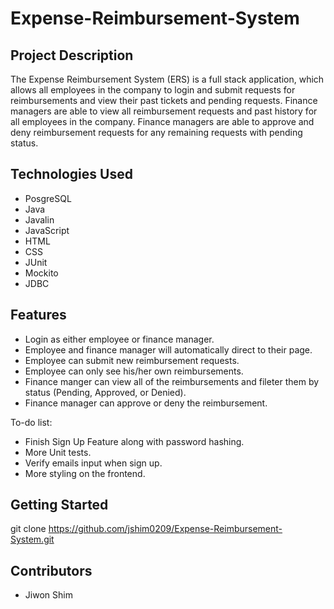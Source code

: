 # Expense-Reimbursement-System

## Project Description

The Expense Reimbursement System (ERS) is a full stack application, which allows all employees in the company to login and submit requests for reimbursements and view
their past tickets and pending requests. Finance managers are able to view all reimbursement requests and past history for all employees in the company. Finance managers are able to approve and deny reimbursement requests for any remaining requests with pending status.

## Technologies Used

* PosgreSQL
* Java
* Javalin
* JavaScript
* HTML 
* CSS
* JUnit
* Mockito
* JDBC

## Features

* Login as either employee or finance manager.
* Employee and finance manager will automatically direct to their page.
* Employee can submit new reimbursement requests.
* Employee can only see his/her own reimbursements.
* Finance manger can view all of the reimbursements and fileter them by status (Pending, Approved, or Denied).
* Finance manager can approve or deny the reimbursement.

To-do list:

* Finish Sign Up Feature along with password hashing.
* More Unit tests.
* Verify emails input when sign up.
* More styling on the frontend.

## Getting Started

git clone https://github.com/jshim0209/Expense-Reimbursement-System.git

## Contributors

* Jiwon Shim

